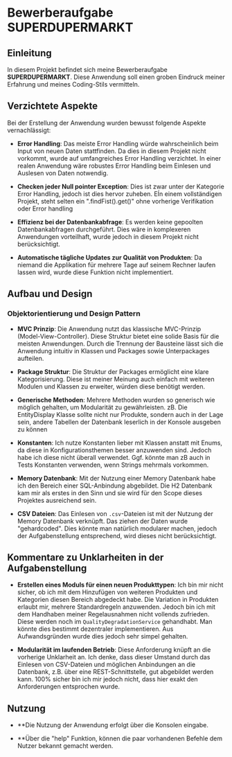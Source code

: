 # Bewerberaufgabe SUPERDUPERMARKT

## Einleitung

In diesem Projekt befindet sich meine Bewerberaufgabe **SUPERDUPERMARKT**. Diese Anwendung soll einen groben Eindruck meiner Erfahrung und meines Coding-Stils vermitteln.

## Verzichtete Aspekte

Bei der Erstellung der Anwendung wurden bewusst folgende Aspekte vernachlässigt:

- **Error Handling**: Das meiste Error Handling würde wahrscheinlich beim Input von neuen Daten stattfinden. Da dies in diesem Projekt nicht vorkommt, wurde auf umfangreiches Error Handling verzichtet. In einer realen Anwendung wäre robustes Error Handling beim Einlesen und Auslesen von Daten notwendig.

- **Checken jeder Null pointer Exception**: Dies ist zwar unter der Kategorie Error Handling, jedoch ist dies hervor zuheben. EÍn einem vollständigen Projekt, steht selten ein ".findFist().get()" ohne vorherige Verifikation oder Error handling

- **Effizienz bei der Datenbankabfrage**: Es werden keine gepoolten Datenbankabfragen durchgeführt. Dies wäre in komplexeren Anwendungen vorteilhaft, wurde jedoch in diesem Projekt nicht berücksichtigt.

- **Automatische tägliche Updates zur Qualität von Produkten**: Da niemand die Applikation für mehrere Tage auf seinem Rechner laufen lassen wird, wurde diese Funktion nicht implementiert.

## Aufbau und Design

### Objektorientierung und Design Pattern

- **MVC Prinzip**: Die Anwendung nutzt das klassische MVC-Prinzip (Model-View-Controller). Diese Struktur bietet eine solide Basis für die meisten Anwendungen. Durch die Trennung der Bausteine lässt sich die Anwendung intuitiv in Klassen und Packages sowie Unterpackages aufteilen.

- **Package Struktur**: Die Struktur der Packages ermöglicht eine klare Kategorisierung. Diese ist meiner Meinung auch einfach mit weiteren Modulen und Klassen zu erweiter, würden diese benötigt werden.

- **Generische Methoden**: Mehrere Methoden wurden so generisch wie möglich gehalten, um Modularität zu gewährleisten. zB. Die EntityDisplay Klasse sollte nicht nur Produkte, sondern auch in der Lage sein, andere Tabellen der Datenbank leserlich in der Konsole ausgeben zu können

- **Konstanten**: Ich nutze Konstanten lieber mit Klassen anstatt mit Enums, da diese in Konfigurationsthemen besser anzuwenden sind. Jedoch habe ich diese nicht überall verwendet. Ggf. könnte man zB auch in Tests Konstanten verwenden, wenn Strings mehrmals vorkommen.

- **Memory Datenbank**: Mit der Nutzung einer Memory Datenbank habe ich den Bereich einer SQL-Anbindung abgebildet. Die H2 Datenbank kam mir als erstes in den Sinn und sie wird für den Scope dieses Projektes ausreichend sein.

- **CSV Dateien**: Das Einlesen von `.csv`-Dateien ist mit der Nutzung der Memory Datenbank verknüpft. Das ziehen der Daten wurde "gehardcoded". Dies könnte man natürlich modularer machen, jedoch der Aufgabenstellung entsprechend, wird dieses nicht berücksichtigt.

## Kommentare zu Unklarheiten in der Aufgabenstellung

- **Erstellen eines Moduls für einen neuen Produkttypen**: Ich bin mir nicht sicher, ob ich mit dem Hinzufügen von weiteren Produkten und Kategorien diesen Bereich abgedeckt habe. Die Variation in Produkten erlaubt mir, mehrere Standardregeln anzuwenden. Jedoch bin ich mit dem Handhaben meiner Regelausnahmen nicht vollends zufrieden. Diese werden noch im `QualityDegradationService` gehandhabt. Man könnte dies bestimmt dezentraler implementieren. Aus Aufwandsgründen wurde dies jedoch sehr simpel gehalten.

- **Modularität im laufenden Betrieb**: Diese Anforderung knüpft an die vorherige Unklarheit an. Ich denke, dass dieser Umstand durch das Einlesen von CSV-Dateien und möglichen Anbindungen an die Datenbank, z.B. über eine REST-Schnittstelle, gut abgebildet werden kann. 100% sicher bin ich mir jedoch nicht, dass hier exakt den Anforderungen entsprochen wurde.

## Nutzung

- **Die Nutzung der Anwendung erfolgt über die Konsolen eingabe.

- **Über die "help" Funktion, können die paar vorhandenen Befehle dem Nutzer bekannt gemacht werden.

